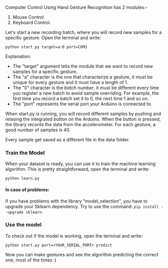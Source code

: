 Computer Control Using Hand Gesture Recognition has 2 modules:-
1. Mouse Control
2. Keyboard Control.

Let's start a new recording batch, where you will record new samples for a specific gesture.
Open the terminal and write:

```
python start.py target=a:0 port=COM3
```

Explanation:
* The "target" argument tells the module that we want to record new samples for a specific gesture.
* The "a" character is the one that characterize a gesture, it must be unique for every gesture and it must have a length of 1.
* The "0" character is the *batch number*, it must be different every time you register a new batch to avoid sample overriding. For example, the first time you record a batch set it to 0, the next time 1 and so on.
* The "port" represents the serial port your Arduino is connected to.

When start.py is running, you will record different samples by pushing and relasing the integrated button on the Arduino. When the button is pressed, the library records the data from the accelerometer. For each gesture, a good number of samples is 40.

Every sample get saved as a different file in the data folder.

### Train the Model

When your dataset is ready, you can use it to train the machine learning algorithm. This is pretty straightforward, open the terminal and write:

```
python learn.py
```

#### In case of problems:
If you have problems with the library "model_selection", you have to upgrade your Sklearn dependency. 
Try to use the command: `pip install --upgrade sklearn`.

### Use the model

To check out if the model is working, open the terminal and write:

```
python start.py port=<YOUR_SERIAL_PORT> predict
```

Now you can make gestures and see the algorithm predicting the correct one, most of the times :)
